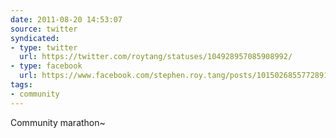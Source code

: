 ```yaml
---
date: 2011-08-20 14:53:07
source: twitter
syndicated:
- type: twitter
  url: https://twitter.com/roytang/statuses/104928957085908992/
- type: facebook
  url: https://www.facebook.com/stephen.roy.tang/posts/10150268557728912
tags:
- community
---
```


Community marathon~